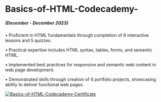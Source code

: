 # Basics-of-HTML-Codecademy-

##### (December - December 2023)

•	Proficient in HTML fundamentals through completion of 6 interactive lessons and 5 quizzes.

•	Practical expertise includes HTML syntax, tables, forms, and semantic HTML.

•	Implemented best practices for responsive and semantic web content in web page development.

•	Demonstrated skills through creation of 4 portfolio projects, showcasing ability to deliver functional web pages.



<a href="https://ibb.co/BB4hPfS"><img src="https://i.ibb.co/kX3LyGW/Basics-of-HTML-Codecademy-Certificate.jpg" alt="Basics-of-HTML-Codecademy-Certificate" ></a>
